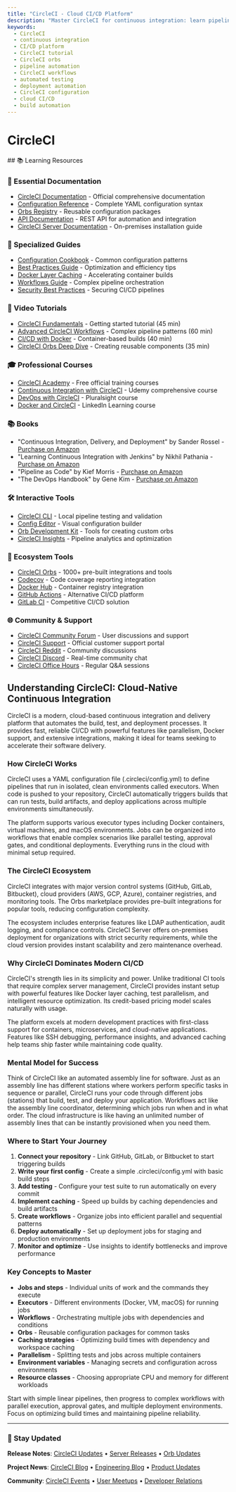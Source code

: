 ```yaml
---
title: "CircleCI - Cloud CI/CD Platform"
description: "Master CircleCI for continuous integration: learn pipeline configuration, orbs, workflows, and automated testing strategies for modern software delivery."
keywords:
  - CircleCI
  - continuous integration
  - CI/CD platform
  - CircleCI tutorial
  - CircleCI orbs
  - pipeline automation
  - CircleCI workflows
  - automated testing
  - deployment automation
  - CircleCI configuration
  - cloud CI/CD
  - build automation
---
```


# CircleCI

<GitHubButtons />
## 📚 Learning Resources

### 📖 Essential Documentation
- [CircleCI Documentation](https://circleci.com/docs/) - Official comprehensive documentation
- [Configuration Reference](https://circleci.com/docs/configuration-reference/) - Complete YAML configuration syntax
- [Orbs Registry](https://circleci.com/developer/orbs) - Reusable configuration packages
- [API Documentation](https://circleci.com/docs/api/) - REST API for automation and integration
- [CircleCI Server Documentation](https://circleci.com/docs/server/) - On-premises installation guide

### 📝 Specialized Guides
- [Configuration Cookbook](https://circleci.com/docs/configuration-cookbook/) - Common configuration patterns
- [Best Practices Guide](https://circleci.com/blog/config-best-practices/) - Optimization and efficiency tips
- [Docker Layer Caching](https://circleci.com/docs/docker-layer-caching/) - Accelerating container builds
- [Workflows Guide](https://circleci.com/docs/workflows/) - Complex pipeline orchestration
- [Security Best Practices](https://circleci.com/docs/security/) - Securing CI/CD pipelines

### 🎥 Video Tutorials
- [CircleCI Fundamentals](https://www.youtube.com/watch?v=CB7vnoXI0pE) - Getting started tutorial (45 min)
- [Advanced CircleCI Workflows](https://www.youtube.com/watch?v=FCiX_X5e88M) - Complex pipeline patterns (60 min)
- [CI/CD with Docker](https://www.youtube.com/watch?v=Qf4ZxqMAQ_Y) - Container-based builds (40 min)
- [CircleCI Orbs Deep Dive](https://www.youtube.com/watch?v=A9od4fSdvKI) - Creating reusable components (35 min)

### 🎓 Professional Courses
- [CircleCI Academy](https://academy.circleci.com/) - Free official training courses
- [Continuous Integration with CircleCI](https://www.udemy.com/course/continuous-integration-with-circleci/) - Udemy comprehensive course
- [DevOps with CircleCI](https://www.pluralsight.com/courses/continuous-integration-delivery-circleci) - Pluralsight course
- [Docker and CircleCI](https://www.linkedin.com/learning/docker-continuous-delivery) - LinkedIn Learning course

### 📚 Books
- "Continuous Integration, Delivery, and Deployment" by Sander Rossel - [Purchase on Amazon](https://www.amazon.com/dp/1787286347)
- "Learning Continuous Integration with Jenkins" by Nikhil Pathania - [Purchase on Amazon](https://www.amazon.com/dp/1788479351)
- "Pipeline as Code" by Kief Morris - [Purchase on Amazon](https://www.amazon.com/dp/1617297100)
- "The DevOps Handbook" by Gene Kim - [Purchase on Amazon](https://www.amazon.com/dp/1950508404)

### 🛠️ Interactive Tools
- [CircleCI CLI](https://circleci.com/docs/local-cli/) - Local pipeline testing and validation
- [Config Editor](https://circleci.com/docs/config-editor/) - Visual configuration builder
- [Orb Development Kit](https://circleci.com/docs/orb-development-kit/) - Tools for creating custom orbs
- [CircleCI Insights](https://circleci.com/docs/insights/) - Pipeline analytics and optimization

### 🚀 Ecosystem Tools
- [CircleCI Orbs](https://circleci.com/developer/orbs) - 1000+ pre-built integrations and tools
- [Codecov](https://codecov.io/) - Code coverage reporting integration
- [Docker Hub](https://hub.docker.com/) - Container registry integration
- [GitHub Actions](https://github.com/features/actions) - Alternative CI/CD platform
- [GitLab CI](https://docs.gitlab.com/ee/ci/) - Competitive CI/CD solution

### 🌐 Community & Support
- [CircleCI Community Forum](https://discuss.circleci.com/) - User discussions and support
- [CircleCI Support](https://support.circleci.com/) - Official customer support portal
- [CircleCI Reddit](https://www.reddit.com/r/CircleCI/) - Community discussions
- [CircleCI Discord](https://discord.gg/circleci) - Real-time community chat
- [CircleCI Office Hours](https://circleci.com/events/) - Regular Q&A sessions

## Understanding CircleCI: Cloud-Native Continuous Integration

CircleCI is a modern, cloud-based continuous integration and delivery platform that automates the build, test, and deployment processes. It provides fast, reliable CI/CD with powerful features like parallelism, Docker support, and extensive integrations, making it ideal for teams seeking to accelerate their software delivery.

### How CircleCI Works

CircleCI uses a YAML configuration file (.circleci/config.yml) to define pipelines that run in isolated, clean environments called executors. When code is pushed to your repository, CircleCI automatically triggers builds that can run tests, build artifacts, and deploy applications across multiple environments simultaneously.

The platform supports various executor types including Docker containers, virtual machines, and macOS environments. Jobs can be organized into workflows that enable complex scenarios like parallel testing, approval gates, and conditional deployments. Everything runs in the cloud with minimal setup required.

### The CircleCI Ecosystem

CircleCI integrates with major version control systems (GitHub, GitLab, Bitbucket), cloud providers (AWS, GCP, Azure), container registries, and monitoring tools. The Orbs marketplace provides pre-built integrations for popular tools, reducing configuration complexity.

The ecosystem includes enterprise features like LDAP authentication, audit logging, and compliance controls. CircleCI Server offers on-premises deployment for organizations with strict security requirements, while the cloud version provides instant scalability and zero maintenance overhead.

### Why CircleCI Dominates Modern CI/CD

CircleCI's strength lies in its simplicity and power. Unlike traditional CI tools that require complex server management, CircleCI provides instant setup with powerful features like Docker layer caching, test parallelism, and intelligent resource optimization. Its credit-based pricing model scales naturally with usage.

The platform excels at modern development practices with first-class support for containers, microservices, and cloud-native applications. Features like SSH debugging, performance insights, and advanced caching help teams ship faster while maintaining code quality.

### Mental Model for Success

Think of CircleCI like an automated assembly line for software. Just as an assembly line has different stations where workers perform specific tasks in sequence or parallel, CircleCI runs your code through different jobs (stations) that build, test, and deploy your application. Workflows act like the assembly line coordinator, determining which jobs run when and in what order. The cloud infrastructure is like having an unlimited number of assembly lines that can be instantly provisioned when you need them.

### Where to Start Your Journey

1. **Connect your repository** - Link GitHub, GitLab, or Bitbucket to start triggering builds
2. **Write your first config** - Create a simple .circleci/config.yml with basic build steps
3. **Add testing** - Configure your test suite to run automatically on every commit
4. **Implement caching** - Speed up builds by caching dependencies and build artifacts
5. **Create workflows** - Organize jobs into efficient parallel and sequential patterns
6. **Deploy automatically** - Set up deployment jobs for staging and production environments
7. **Monitor and optimize** - Use insights to identify bottlenecks and improve performance

### Key Concepts to Master

- **Jobs and steps** - Individual units of work and the commands they execute
- **Executors** - Different environments (Docker, VM, macOS) for running jobs
- **Workflows** - Orchestrating multiple jobs with dependencies and conditions
- **Orbs** - Reusable configuration packages for common tasks
- **Caching strategies** - Optimizing build times with dependency and workspace caching
- **Parallelism** - Splitting tests and jobs across multiple containers
- **Environment variables** - Managing secrets and configuration across environments
- **Resource classes** - Choosing appropriate CPU and memory for different workloads

Start with simple linear pipelines, then progress to complex workflows with parallel execution, approval gates, and multiple deployment environments. Focus on optimizing build times and maintaining pipeline reliability.

---

### 📡 Stay Updated

**Release Notes**: [CircleCI Updates](https://circleci.com/changelog/) • [Server Releases](https://circleci.com/server/changelog/) • [Orb Updates](https://circleci.com/developer/orbs)

**Project News**: [CircleCI Blog](https://circleci.com/blog/) • [Engineering Blog](https://circleci.com/blog/tag/engineering/) • [Product Updates](https://circleci.com/product/)

**Community**: [CircleCI Events](https://circleci.com/events/) • [User Meetups](https://www.meetup.com/topics/circleci/) • [Developer Relations](https://twitter.com/circleci)